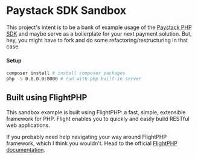 # Paystack SDK Sandbox
This project's intent is to be a bank of example usage of the [Paystack PHP SDK](https://github.com/matscode/paystack-php-sdk) and maybe serve as a boilerplate for your next payment solution. But, hey, you might have to fork and do some refactoring/restructuring in that case.

#### Setup
```bash
composer install # install composer packages
php -S 0.0.0.0:8000 # run with php built-in server
```

## Built using FlightPHP
This sandbox example is built using FlightPHP: a fast, simple, extensible framework for PHP. Flight enables you to quickly and easily build RESTful web applications.

If you probably need help navigating your way around FlightPHP framework, which I think you wouldn't. Head to the official [FlightPHP documentation](https://flightphp.com/).
